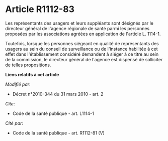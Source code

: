 # Article R1112-83

Les représentants des usagers et leurs suppléants sont désignés par le directeur général de l'agence régionale de santé parmi
les personnes proposées par les associations agréées en application de l'article L. 1114-1.

Toutefois, lorsque les personnes siégeant en qualité de représentants des usagers au sein du conseil de surveillance ou de
l'instance habilitée à cet effet dans l'établissement considéré demandent à siéger à ce titre au sein de la commission, le
directeur général de l'agence est dispensé de solliciter de telles propositions.

**Liens relatifs à cet article**

_Modifié par_:

  - Décret n°2010-344 du 31 mars 2010 - art. 2

_Cite_:

  - Code de la santé publique - art. L1114-1

_Cité par_:

  - Code de la santé publique - art. R1112-81 (V)
